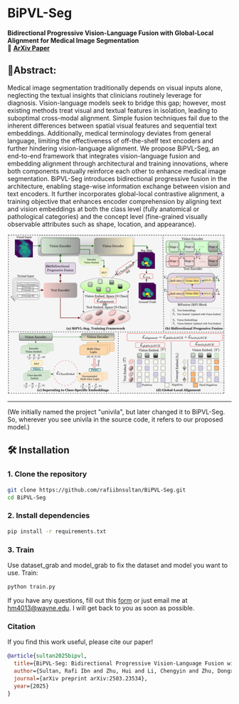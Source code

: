 # **BiPVL-Seg**
**Bidirectional Progressive Vision-Language Fusion with Global-Local Alignment for Medical Image Segmentation**  
🔗 **[ArXiv Paper](https://arxiv.org/abs/2503.23534)** 

## 📌Abstract:
<p>
Medical image segmentation traditionally depends on visual inputs alone, neglecting the textual insights that clinicians routinely leverage for diagnosis. Vision-language models seek to bridge this gap; however, most existing methods treat visual and textual features in isolation, leading to suboptimal cross-modal alignment. Simple fusion techniques fail due to the inherent differences between spatial visual features and sequential text embeddings. Additionally, medical terminology deviates from general language, limiting the effectiveness of off-the-shelf text encoders and further hindering vision-language alignment. We propose BiPVL-Seg, an end-to-end framework that integrates vision-language fusion and embedding alignment through architectural and training innovations, where both components mutually reinforce each other to enhance medical image segmentation. BiPVL-Seg introduces bidirectional progressive fusion in the architecture, enabling stage-wise information exchange between vision and text encoders. It further incorporates global-local contrastive alignment, a training objective that enhances encoder comprehension by aligning text and vision embeddings at both the class level (fully anatomical or pathological categories) and the concept level (fine-grained visually observable attributes such as shape, location, and appearance).
</p>

<img src="bipvl_seg.png" alt="bipvl_seg">

---
(We initially named the project "univila", but later changed it to BiPVL-Seg. So, wherever you see univila in the source code, it refers to our proposed model.)
## **🛠️ Installation**
### **1. Clone the repository**
```bash
git clone https://github.com/rafiibnsultan/BiPVL-Seg.git
cd BiPVL-Seg
```
### **2. Install dependencies**
```bash
pip install -r requirements.txt
```
### **3. Train**
Use dataset_grab and model_grab to fix the dataset and model you want to use.
Train:
```bash
python train.py

```

If you have any questions, fill out this [form](https://docs.google.com/forms/d/e/1FAIpQLSeZrbw9tLkzHKXdMPV1XZ2MUFw7w2XWD8nYy2y8TbPz3cSZpg/viewform?usp=sharing&ouid=108686355141976047341)  or just email me at hm4013@wayne.edu. I will get back to you as soon as possible.

### **Citation**

If you find this work useful, please cite our paper!

```bibtex
@article{sultan2025bipvl,
  title={BiPVL-Seg: Bidirectional Progressive Vision-Language Fusion with Global-Local Alignment for Medical Image Segmentation},
  author={Sultan, Rafi Ibn and Zhu, Hui and Li, Chengyin and Zhu, Dongxiao},
  journal={arXiv preprint arXiv:2503.23534},
  year={2025}
}


